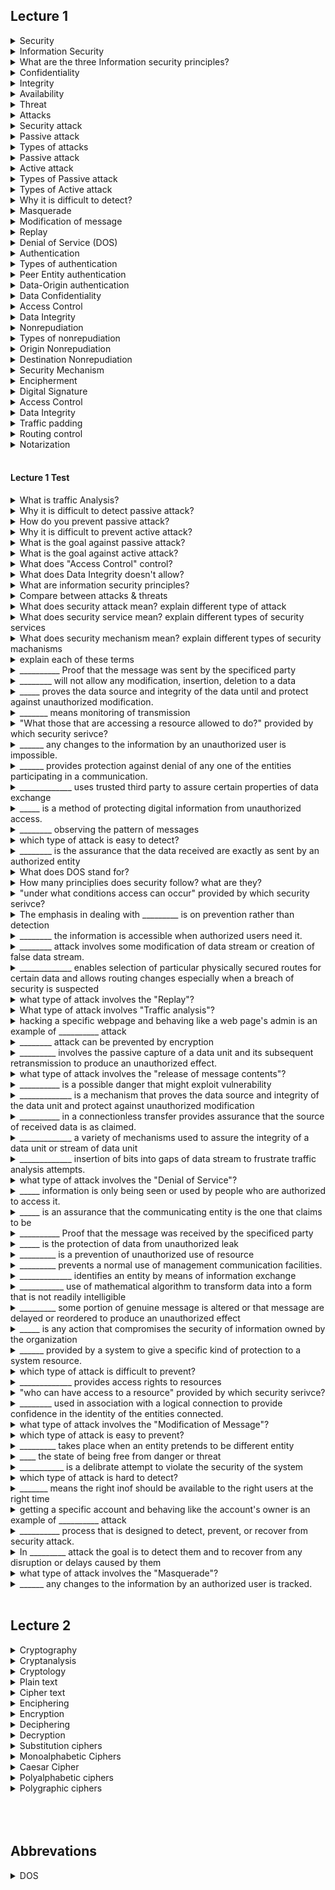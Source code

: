 ## Lecture 1

<details>
    <summary>Security</summary>
    &nbsp;&nbsp;&nbsp;&nbsp;&nbsp; the state of being free from danger or threat
</details>

<details>
    <summary>Information Security</summary>
    &nbsp;&nbsp;&nbsp;&nbsp;&nbsp; method of protecting digital information from unauthorized access.
</details>


<details>
    <summary>What are the three Information  security principles?</summary>
    <ul>
        <li>Confidentiality</li>
        <li>Integrity</li>
        <li>Availability</li>
    </ul>
</details>

<details>
    <summary>Confidentiality</summary>
    &nbsp;&nbsp;&nbsp;&nbsp;&nbsp; information is only being seen or used by people who are authorized to access it.
</details>

<details>
    <summary>Integrity</summary>
    &nbsp;&nbsp;&nbsp;&nbsp;&nbsp; any change to the information by an unauthorized user is impossible and change by authorized user is tracked.
</details>

<details>
    <summary>Availability</summary>
    &nbsp;&nbsp;&nbsp;&nbsp;&nbsp; the information is accessible when authorized users need it.
</details>

<details>
    <summary>Threat</summary>
    &nbsp;&nbsp;&nbsp;&nbsp;&nbsp; possible danger that might exploit vulnerability
</details>

<details>
    <summary>Attacks</summary>
    &nbsp;&nbsp;&nbsp;&nbsp;&nbsp; a deliberate attempt to violate the security policy of the system.
</details>

<details>
    <summary>Security attack</summary>
    &nbsp;&nbsp;&nbsp;&nbsp;&nbsp; any action that compromises the security of information owned by the organization
</details>

<details>
    <summary>Passive attack</summary>
    &nbsp;&nbsp;&nbsp;&nbsp;&nbsp; monitoring of transmission.
</details>

<details>
    <summary>Types of attacks</summary>
    <ul>
        <li>Passive attack</li>
        <li>Active attack</li>
    </ul>
</details>

<details>
    <summary>Passive attack</summary>
    &nbsp;&nbsp;&nbsp;&nbsp;&nbsp; monitoring of transmission
</details>

<details>
    <summary>Active attack</summary>
    &nbsp;&nbsp;&nbsp;&nbsp;&nbsp; involves modification or false data stream creation.
</details>


<details>
    <summary>Types of Passive attack</summary>
    <ul>
        <li> Release of message content </li>
        <li> Traffic Analysis </li>
    </ul>
</details>

<details>
    <summary>Types of Active attack</summary>
    <ul>
        <li>Masquerade</li>
        <li>Modification of message</li>
        <li>Denail of Service (DOS) </li>
        <li>Replay</li>
    </ul>
</details>

<details>
    <summary>Why it is difficult to detect?</summary>
    &nbsp;&nbsp;&nbsp;&nbsp;&nbsp; Because the sender and receiver can't detect third parties reading their messages.
</details>

<details>
    <summary>Masquerade</summary>
    &nbsp;&nbsp;&nbsp;&nbsp;&nbsp; takes place when an entity pretends to be different entity.
</details>

<details>
    <summary>Modification of message</summary>
    &nbsp;&nbsp;&nbsp;&nbsp;&nbsp; means that some portion of genuine message is altered or that message is delayed or reordered to produce an unautohrized effect.
</details>

<details>
    <summary>Replay</summary>
    &nbsp;&nbsp;&nbsp;&nbsp;&nbsp; involves the passive capture of a data unit and its subsequent transimission to produce an unauthorized effect.
</details>

<details>
    <summary>Denial of Service (DOS)</summary>
    &nbsp;&nbsp;&nbsp;&nbsp;&nbsp; prevents a normal use of management of communication facilities.
</details>

<details>
    <summary>Authentication</summary>
    &nbsp;&nbsp;&nbsp;&nbsp;&nbsp; Is an assurance that the communication entity is the one that claims to be.
</details>

<details>
    <summary>Types of authentication</summary>
    <ul>
        <li>Peer Entity authentication</li>
        <li>Data-Origin authentication</li>
    </ul>
</details>

<details>
    <summary>Peer Entity authentication</summary>
    &nbsp;&nbsp;&nbsp;&nbsp;&nbsp; Peer entity authentication is the process of verifying the identity of entities involved in a logical connection to ensure their legitimacy.
</details>

<details>
    <summary>Data-Origin authentication</summary>
    &nbsp;&nbsp;&nbsp;&nbsp;&nbsp; in a connectionless transfer, provides assurance that the source of received data is as claimed.
</details>

<details>
    <summary>Data Confidentiality</summary>
    &nbsp;&nbsp;&nbsp;&nbsp;&nbsp; is the protection of data from unauthorized leak
</details>

<details>
    <summary>Access Control</summary>
    &nbsp;&nbsp;&nbsp;&nbsp;&nbsp; is a prevention of unauthorized use of a resource.
</details>

<details>
    <summary>Data Integrity</summary>
    &nbsp;&nbsp;&nbsp;&nbsp;&nbsp; is the assurance that the data received are exactly as sent by an authorized entity.
</details>

<details>
    <summary>Nonrepudiation</summary>
    &nbsp;&nbsp;&nbsp;&nbsp;&nbsp; provides protection against denial of any one of the entities participating in a communication.
</details>

<details>
    <summary>Types of nonrepudiation</summary>
    <ul>
        <li>Origin</li>
        <li>Destination</li>
    <ul>
</details>

<details>
    <summary>Origin Nonrepudiation</summary>
    &nbsp;&nbsp;&nbsp;&nbsp;&nbsp; proof that the message was sent by the specified party.
</details>

<details>
    <summary>Destination Nonrepudiation</summary>
    &nbsp;&nbsp;&nbsp;&nbsp;&nbsp; proof that the message was received by the specified party.
</details>

<details>
    <summary>Security Mechanism</summary>
    &nbsp;&nbsp;&nbsp;&nbsp;&nbsp; a process that is designed to detect, prevent, or recover from security attack.
</details>

<details>
    <summary>Encipherment</summary>
    &nbsp;&nbsp;&nbsp;&nbsp;&nbsp; use of mathematical algorithm to transform data into a form that is not readily intelligible.
</details>

<details>
    <summary>Digital Signature</summary>
    &nbsp;&nbsp;&nbsp;&nbsp;&nbsp; Is a mechanism that proves the data source and integrity of the data unit and protects against unauthorized modification.
</details>

<details>
    <summary>Access Control</summary>
    &nbsp;&nbsp;&nbsp;&nbsp;&nbsp; Provides access rights to resources (devices, files, storages)
</details>

<details>
    <summary>Data Integrity</summary>
    &nbsp;&nbsp;&nbsp;&nbsp;&nbsp; a variety of mechanisms used to assure the integirty of a data unit or stream of data unit.
</details>


<details>
    <summary>Traffic padding</summary>
    &nbsp;&nbsp;&nbsp;&nbsp;&nbsp; insertion of bits into gaps of data stream to frustrate traffic analysis attempts.
</details>


<details>
    <summary>Routing control</summary>
    &nbsp;&nbsp;&nbsp;&nbsp;&nbsp; enables selection of particular physically secured routes for certain data and allows routing changes.
</details>

<details>
    <summary>Notarization</summary>
    &nbsp;&nbsp;&nbsp;&nbsp;&nbsp; use of trusted third party to assure certain properties of data exchange.
</details>

<br />

#### Lecture 1 Test

<details>
    <summary>What is traffic Analysis?</summary>
    &nbsp;&nbsp;&nbsp;&nbsp;&nbsp; Observing the pattern of messages
</details>


<details>
    <summary>Why it is difficult to detect passive attack?</summary>
    &nbsp;&nbsp;&nbsp;&nbsp;&nbsp; Because the sender and receiver can't detect third parties reading their messages.
</details>

<details>
    <summary>How do you prevent passive attack?</summary>
    &nbsp;&nbsp;&nbsp;&nbsp;&nbsp; By using encryption
</details>

<details>
    <summary>Why it is difficult to prevent active attack?</summary>
    &nbsp;&nbsp;&nbsp;&nbsp;&nbsp; because of the wide variety of potential physical, software and network vulnerabilities.
</details>

<details>
    <summary>What is the goal against passive attack?</summary>
    &nbsp;&nbsp;&nbsp;&nbsp;&nbsp; prevention rather than detection.
</details>

<details>
    <summary>What is the goal against active attack?</summary>
    &nbsp;&nbsp;&nbsp;&nbsp;&nbsp; to detect them and recover from any disruption or delay.
</details>

<details>
    <summary>What does "Access Control" control?</summary>
    &nbsp;&nbsp;&nbsp;&nbsp;&nbsp; who can access to a resource, what they allowed to do, and under what condition they can access it.
</details>

<details>
    <summary>What does Data Integrity doesn't allow?</summary>
    &nbsp;&nbsp;&nbsp;&nbsp;&nbsp; it will not allow any modification, insertion or deletion to a resource.
</details>

<details>
    <summary>What are information security principles?</summary>
    <ul>
        <li>Confidentiality</li>
        <li>Integirty</li>
        <li>Availability</li>
    </ul>
    <span>_____________</span><img src="images/1.png" />
</details>
<details>
    <summary>Compare between attacks & threats</summary>
    <ul>
        <li>Threats is a possible danger that might exploit weakness<br>example: Trojan</li>
        <li>Attack is a deliberate attempt to violate the security policy of the system <br> example: Hacking</li>
    </ul>
</details>


<details>
    <summary>What does security attack mean? explain different type of attack</summary>
    &nbsp;&nbsp;&nbsp;&nbsp;&nbsp; attack is a deliberate attempt to violate the security policy of the system.
    <ul>
        <li>Passive Attack</li>
        <li>Active Attack</li>
    </ul>
</details>

<details>
    <summary>What does security service mean? explain different types of security services</summary>
    &nbsp;&nbsp;&nbsp;&nbsp;&nbsp; it is a service that is provided by a system to give a specific kind of protection to a system resource.
    <ul>
        <li>Authentication</li>
        <li>Access Control</li>
        <li>Data Confidentiality</li>
        <li>Data Integrity</li>
        <li>Nonrepudiation</li>
    </ul>
</details>

<details>
    <summary>What does security mechanism mean? explain different types of security machanisms</summary>
    &nbsp;&nbsp;&nbsp;&nbsp;&nbsp; It is a process that is designed to detect, prevent, or recover from security attack.
    <ul>
        <li>Encipherment</li>
        <li>Digital signature</li>
        <li>Access Control</li>
        <li>Data Integrity</li>
        <li>Authentication exchange</li>
        <li>Traffic padding</li>
        <li>Routing control</li>
        <li>Ntarization</li>
    </ul>
</details>

<details>
    <summary>explain each of these terms</summary>
    <ul>
        <li>
            <details>
                <summary>traffic analysis</summary>
                &nbsp;&nbsp;&nbsp;&nbsp;&nbsp;Observing the pattern of messages
            </details>
        </li>
        <li>
            <details>
                <summary>masquerade</summary>
                &nbsp;&nbsp;&nbsp;&nbsp;&nbsp;takes place when an entity pretends to be different entity.
            </details>
        </li>
        <li>
            <details>
                <summary>DOS</summary>
                &nbsp;&nbsp;&nbsp;&nbsp;&nbsp;prevents a normal use of management of communication facilities.
            </details>
        </li>
        <li>
            <details>
                <summary>data integrity</summary>
                &nbsp;&nbsp;&nbsp;&nbsp;&nbsp;is the assurance that the data received are exactly as sent by an authorized entity.
            </details>
        </li>
        <li>
            <details>
                <summary>Access control</summary>
                &nbsp;&nbsp;&nbsp;&nbsp;&nbsp;is a prevention of unauthorized use of a resource.
            </details>
        </li>
        <li>
            <details>
                <summary>traffic padding</summary>
                &nbsp;&nbsp;&nbsp;&nbsp;&nbsp;insertion of bits into gaps of data stream to frustrate traffic analysis attempts.
            </details>
        </li>
        <li>
            <details>
                <summary>access control</summary>
                &nbsp;&nbsp;&nbsp;&nbsp;&nbsp;is a prevention of unauthorized use of a resource.
            </details>
        </li>
        <li>
            <details>
                <summary>notarization</summary>
                &nbsp;&nbsp;&nbsp;&nbsp;&nbsp;use of trusted third party to assure certain properties of data exchange. 
            </details>
        </li>
    </ul>
</details>

<details>
    <summary>__________ Proof that the message was sent by the specificed party</summary>
    &nbsp;&nbsp;&nbsp;&nbsp;&nbsp; Origin Nonrepudiation
</details>

<details>
    <summary>________ will not allow any modification, insertion, deletion to a data</summary>
    &nbsp;&nbsp;&nbsp;&nbsp;&nbsp;Data Integrity
</details>

<details>
    <summary>_____ proves the data source and integrity of the data until and protect against unauthorized modification.</summary>
    &nbsp;&nbsp;&nbsp;&nbsp;&nbsp; Digital Signature
</details>

<details>
    <summary>_______ means monitoring of transmission</summary>
    &nbsp;&nbsp;&nbsp;&nbsp;&nbsp;Passive attack
</details>

<details>
    <summary>"What those that are accessing a resource allowed to do?" provided by which security serivce?</summary>
    &nbsp;&nbsp;&nbsp;&nbsp;&nbsp;Access control
</details>

<details>
    <summary>______ any changes to the information by an unauthorized user is impossible.</summary>
    &nbsp;&nbsp;&nbsp;&nbsp;&nbsp; Integrity
</details>


<details>
    <summary>______  provides protection against denial of any one of the entities participating in a communication.</summary>
    &nbsp;&nbsp;&nbsp;&nbsp;&nbsp; Nonrepudiation
</details>


<details>
    <summary>_____________ uses trusted third party to assure certain properties of data exchange</summary>
    &nbsp;&nbsp;&nbsp;&nbsp;&nbsp;Notarization
</details>

<details>
    <summary>_____ is a method of protecting digital information from unauthorized access.</summary>
    &nbsp;&nbsp;&nbsp;&nbsp;&nbsp; Information Security
</details>

<details>
    <summary>________ observing the pattern of messages</summary>
    &nbsp;&nbsp;&nbsp;&nbsp;&nbsp; Traffic analysis
</details>

<details>
    <summary>which type of attack is easy to detect?</summary>
    &nbsp;&nbsp;&nbsp;&nbsp;&nbsp;Active attack
</details>


<details>
    <summary>________ is the assurance that the data received are exactly as sent by an authorized entity</summary>
    &nbsp;&nbsp;&nbsp;&nbsp;&nbsp;Data Integrity
</details>


<details>
    <summary>What does DOS stand for?</summary>
    &nbsp;&nbsp;&nbsp;&nbsp;&nbsp;Denial of Service 
</details>


<details>
    <summary>How many principlies does security follow? what are they?</summary>
    &nbsp;&nbsp;&nbsp;&nbsp;&nbsp; 3 principles
    <ul>
        <li>Confidentiality</li>
        <li>Integrity</li>
        <li>Availability</li>
    </ul>
</details>

<details>
    <summary>"under what conditions access can occur" provided by which security serivce?</summary>
    &nbsp;&nbsp;&nbsp;&nbsp;&nbsp;Access control
</details>

<details>
    <summary>The emphasis in dealing with _________ is on prevention rather than detection</summary>
    &nbsp;&nbsp;&nbsp;&nbsp;&nbsp;Passive attack
</details>

<details>
    <summary>________ the information is accessible when authorized users need it.</summary>
    &nbsp;&nbsp;&nbsp;&nbsp;&nbsp; Availability
</details>

<details>
    <summary>________ attack involves some modification of data stream or creation of false data stream.</summary>
    &nbsp;&nbsp;&nbsp;&nbsp;&nbsp; Active attack
</details>

<details>
    <summary>_____________ enables selection of particular physically secured routes for certain data and allows routing changes especially when a breach of security is suspected</summary>
    &nbsp;&nbsp;&nbsp;&nbsp;&nbsp;Routing control
</details>

<details>
    <summary>what type of attack involves the "Replay"?</summary>
    &nbsp;&nbsp;&nbsp;&nbsp;&nbsp;Active attack
</details>

<details>
    <summary>What type of attack involves "Traffic analysis"?</summary>
    &nbsp;&nbsp;&nbsp;&nbsp;&nbsp;Passive attack
</details>


<details>
    <summary> hacking a specific webpage and behaving like a web page's admin is an example of __________ attack</summary>
    &nbsp;&nbsp;&nbsp;&nbsp;&nbsp; Masquerade
</details>

<details>
    <summary>________ attack can be prevented by encryption</summary>
    &nbsp;&nbsp;&nbsp;&nbsp;&nbsp; Passive attack
</details>

<details>
    <summary>_________ involves the passive capture of a data unit and its subsequent retransmission to produce an unauthorized effect.</summary>
    &nbsp;&nbsp;&nbsp;&nbsp;&nbsp;Replay
</details>

<details>
    <summary>what type of attack involves the "release of message contents"?</summary>
    &nbsp;&nbsp;&nbsp;&nbsp;&nbsp;passive attack
</details>

<details>
    <summary>__________ is a possible danger that might exploit vulnerability</summary>
    &nbsp;&nbsp;&nbsp;&nbsp;&nbsp; Threats
</details>

<details>
    <summary>_____________ is a mechanism that proves the data source and integrity of the data unit and protect against unauthorized modification</summary>
    &nbsp;&nbsp;&nbsp;&nbsp;&nbsp;Digital Signature
</details>

<details>
    <summary>__________ in a connectionless transfer provides assurance that the source of received data is as claimed.</summary>
    &nbsp;&nbsp;&nbsp;&nbsp;&nbsp; Data-Origin Authentication
</details>

<details>
    <summary>_____________ a variety of mechanisms used to assure the integrity of a data unit or stream of data unit</summary>
    &nbsp;&nbsp;&nbsp;&nbsp;&nbsp;Data Integrity
</details>

<details>
    <summary>_____________ insertion of bits into gaps of data stream to frustrate traffic analysis attempts.</summary>
    &nbsp;&nbsp;&nbsp;&nbsp;&nbsp;Traffic padding
</details>


<details>
    <summary>what type of attack involves the "Denial of Service"?</summary>
    &nbsp;&nbsp;&nbsp;&nbsp;&nbsp;Active attack
</details>

<details>
    <summary>_____ information is only being seen or used by people who are authorized to access it.</summary>
    &nbsp;&nbsp;&nbsp;&nbsp;&nbsp; Confidentiality
</details>

<details>
    <summary>_____ is an assurance that the communicating entity is the one that claims to be</summary>
    &nbsp;&nbsp;&nbsp;&nbsp;&nbsp; Authentication
</details>

<details>
    <summary>__________ Proof that the message was received by the specificed party</summary>
    &nbsp;&nbsp;&nbsp;&nbsp;&nbsp; Destination Nonrepudiation
</details>

<details>
    <summary>_____ is the protection of data from unauthorized leak</summary>
    &nbsp;&nbsp;&nbsp;&nbsp;&nbsp; Data confidentiality
</details>

<details>
    <summary>_________ is a prevention of unauthorized use of resource</summary>
    &nbsp;&nbsp;&nbsp;&nbsp;&nbsp; Access Control
</details>

<details>
    <summary>_________ prevents a normal use of management communication facilities.</summary>
    &nbsp;&nbsp;&nbsp;&nbsp;&nbsp;Denial of Service
</details>

<details>
    <summary>_____________ identifies an entity by means of information exchange</summary>
    &nbsp;&nbsp;&nbsp;&nbsp;&nbsp;authentication exchange
</details>

<details>
    <summary>___________ use of mathematical algorithm to transform data into a form that is not readily intelligible</summary>
    &nbsp;&nbsp;&nbsp;&nbsp;&nbsp;Encipherment
</details>

<details>
    <summary>_________ some portion of genuine message is altered or that message are delayed or reordered to produce an unauthorized effect</summary>
    &nbsp;&nbsp;&nbsp;&nbsp;&nbsp;Modification of message
</details>

<details>
    <summary>_____ is any action that compromises the security of information owned by the organization</summary>
    &nbsp;&nbsp;&nbsp;&nbsp;&nbsp; Security attack
</details>

<details>
    <summary>______  provided by a system to give a specific kind of protection to a system resource.</summary>
    &nbsp;&nbsp;&nbsp;&nbsp;&nbsp; Security services.
</details>

<details>
    <summary>which type of attack is difficult to prevent?</summary>
    &nbsp;&nbsp;&nbsp;&nbsp;&nbsp;Active attack
</details>

<details>
    <summary>_____________ provides access rights to resources</summary>
    &nbsp;&nbsp;&nbsp;&nbsp;&nbsp;Access control
</details>

<details>
    <summary>"who can have access to a resource" provided by which security serivce?</summary>
    &nbsp;&nbsp;&nbsp;&nbsp;&nbsp;Access control
</details>


<details>
    <summary>________ used in association with a logical connection to provide confidence in the identity of the entities connected.</summary>
    &nbsp;&nbsp;&nbsp;&nbsp;&nbsp; Peer Entity Authentication
</details>

<details>
    <summary>what type of attack involves the "Modification of Message"?</summary>
    &nbsp;&nbsp;&nbsp;&nbsp;&nbsp;Active attack
</details>

<details>
    <summary>which type of attack is easy to prevent?</summary>
    &nbsp;&nbsp;&nbsp;&nbsp;&nbsp;passive attack
</details>

<details>
    <summary>_________ takes place when an entity pretends to be different entity</summary>
    &nbsp;&nbsp;&nbsp;&nbsp;&nbsp;Masquerade
</details>

<details>
    <summary>____ the state of being free from danger or threat</summary>
    &nbsp;&nbsp;&nbsp;&nbsp;&nbsp; Security
</details>

<details>
    <summary>___________ is a delibrate attempt to violate the security of the system</summary>
    &nbsp;&nbsp;&nbsp;&nbsp;&nbsp; Attacks
</details>

<details>
    <summary>which type of attack is hard to detect?</summary>
    &nbsp;&nbsp;&nbsp;&nbsp;&nbsp;Passive attack
</details>

<details>
    <summary> _______ means the right inof should be available to the right users at the right time</summary>
    &nbsp;&nbsp;&nbsp;&nbsp;&nbsp; Availability
</details>

<details>
    <summary> getting a specific account and behaving like the account's owner is an example of __________ attack</summary>
    &nbsp;&nbsp;&nbsp;&nbsp;&nbsp; Masquerade
</details>




<details>
    <summary>__________ process that is designed to detect, prevent, or recover from security attack.</summary>
    &nbsp;&nbsp;&nbsp;&nbsp;&nbsp; Security mechanism
</details>

<details>
    <summary>In _________ attack the goal is to detect them and to recover from any disruption or delays caused by them</summary>
    &nbsp;&nbsp;&nbsp;&nbsp;&nbsp;Active attack
</details>

<details>
    <summary>what type of attack involves the "Masquerade"?</summary>
    &nbsp;&nbsp;&nbsp;&nbsp;&nbsp;Active attack
</details>

<details>
    <summary>______ any changes to the information by an authorized user is tracked.</summary>
    &nbsp;&nbsp;&nbsp;&nbsp;&nbsp; Integrity
</details>

<br />

## Lecture 2

<details>
    <summary>Cryptography</summary>
    &nbsp;&nbsp;&nbsp;&nbsp;&nbsp; is the science of using mathematics to encrypt and decrypt data.
</details>

<details>
    <summary>Cryptanalysis</summary>
    &nbsp;&nbsp;&nbsp;&nbsp;&nbsp; technique used for deciphering a message without any knowledge of enciphering text.
</details>

<details>
    <summary>Cryptology</summary>
    &nbsp;&nbsp;&nbsp;&nbsp;&nbsp; is the area of cryptography and cryptanalysis used together
</details>

<details>
    <summary>Plain text</summary>
    &nbsp;&nbsp;&nbsp;&nbsp;&nbsp; the original text fed to encryption algorithm.
</details>

<details>
    <summary>Cipher text</summary>
    &nbsp;&nbsp;&nbsp;&nbsp;&nbsp; the coded random stream of data text depending on plain text and secret key.
</details>

<details>
    <summary>Enciphering</summary>
    &nbsp;&nbsp;&nbsp;&nbsp;&nbsp; the process of converting plain text to cipher text.
</details>

<details>
    <summary>Encryption</summary>
    &nbsp;&nbsp;&nbsp;&nbsp;&nbsp; the process of converting plain text to cipher text.
</details>


<details>
    <summary>Deciphering</summary>
    &nbsp;&nbsp;&nbsp;&nbsp;&nbsp; The process of converting cipher text to plain text.
</details>

<details>
    <summary>Decryption</summary>
    &nbsp;&nbsp;&nbsp;&nbsp;&nbsp; The process of converting cipher text to plain text.
</details>

<details>
    <summary>Substitution ciphers</summary>
    &nbsp;&nbsp;&nbsp;&nbsp;&nbsp; acts on the plain text by making a substitution of the characters with the leemtns of a new alphabet.
</details>

<details>
    <summary>Monoalphabetic Ciphers</summary>
    &nbsp;&nbsp;&nbsp;&nbsp;&nbsp; a monoalphabetic cipher uses the same substitution across the entire message.
</details>

<details>
    <summary>Caesar Cipher</summary>
    &nbsp;&nbsp;&nbsp;&nbsp;&nbsp; the simplest substitution cipher intrdouced by Julius Ceasar.
</details>

<details>
    <summary>Polyalphabetic ciphers</summary>
    &nbsp;&nbsp;&nbsp;&nbsp;&nbsp; the substitution may change throughout the message.
</details>

<details>
    <summary>Polygraphic ciphers</summary>
    &nbsp;&nbsp;&nbsp;&nbsp;&nbsp; instead of substituting one letter for another letter it performs substitutions with two or more groups of letters.
</details>






<br />
<br />
<br />

## Abbrevations

<details>
    <summary>DOS</summary>
    &nbsp;&nbsp;&nbsp;&nbsp;&nbsp; Denial of Service
</details>
